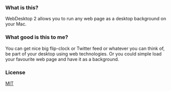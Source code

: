 ### What is this?
WebDesktop 2 allows you to run any web page as a desktop background on your Mac.  

### What good is this to me?
You can get nice big flip-clock or Twitter feed or whatever you can think of, be part of your desktop using web technologies. Or you could simple load your favourite web page and have it as a background.

### License
[MIT](http://www.opensource.org/licenses/mit-license.php)